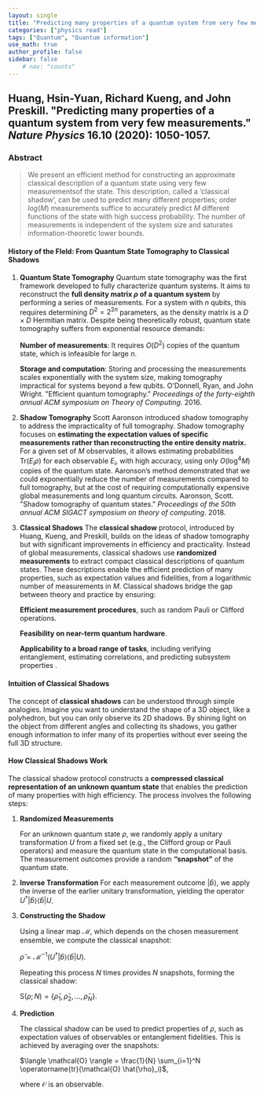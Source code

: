 ```yaml
---
layout: single
title: "Predicting many properties of a quantum system from very few measurements"
categories: ["physics read"]
tags: ["Quantum", "Quantum information"]
use_math: true
author_profile: false
sidebar: false
    # nav: "counts"
---
```


## Huang, Hsin-Yuan, Richard Kueng, and John Preskill. "Predicting many properties of a quantum system from very few measurements." *Nature Physics* 16.10 (2020): 1050-1057.

### Abstract

> We present an efficient method for constructing an approximate classical description of a quantum state using very few measurementsof the state. This description, called a ‘classical shadow’, can be used to predict many different properties; order $log(M)$ measurements suffice to accurately predict $M$ different functions of the state with high success probability. The number of measurements is independent of the system size and saturates information-theoretic lower bounds.



#### History of the FIeld: From Quantum State Tomography to Classical Shadows

1. **Quantum State Tomography**
   Quantum state tomography was the first framework developed to fully characterize quantum systems. It aims to reconstruct the **full density matrix $\rho$ of a quantum system** by performing a series of measurements. For a system with $n$ qubits, this requires determining $D^2 = 2^{2n}$ parameters, as the density matrix is a $D \times D$ Hermitian matrix. Despite being theoretically robust, quantum state tomography suffers from exponential resource demands:

   **Number of measurements**: It requires $O(D^2)$ copies of the quantum state, which is infeasible for large $n$.

   **Storage and computation**: Storing and processing the measurements scales exponentially with the system size, making tomography impractical for systems beyond a few qubits.
    O'Donnell, Ryan, and John Wright. "Efficient quantum tomography." *Proceedings of the forty-eighth annual ACM symposium on Theory of Computing*. 2016.

2. **Shadow Tomography**
   Scott Aaronson introduced shadow tomography to address the impracticality of full tomography. Shadow tomography focuses on **estimating the expectation values of specific measurements rather than reconstructing the entire density matrix.** For a given set of $M$ observables, it allows estimating probabilities $\text{Tr}(E_i \rho)$ for each observable $E_i$, with high accuracy, using only $O(\log^4 M)$ copies of the quantum state. Aaronson’s method demonstrated that we could exponentially reduce the number of measurements compared to full tomography, but at the cost of requiring computationally expensive global measurements and long quantum circuits.
   Aaronson, Scott. "Shadow tomography of quantum states." *Proceedings of the 50th annual ACM SIGACT symposium on theory of computing*. 2018.

   

3. **Classical Shadows**
   The **classical shadow** protocol, introduced by Huang, Kueng, and Preskill, builds on the ideas of shadow tomography but with significant improvements in efficiency and practicality. Instead of global measurements, classical shadows use **randomized measurements** to extract compact classical descriptions of quantum states. These descriptions enable the efficient prediction of many properties, such as expectation values and fidelities, from a logarithmic number of measurements in $M$. Classical shadows bridge the gap between theory and practice by ensuring:

   **Efficient measurement procedures**, such as random Pauli or Clifford operations.

   **Feasibility on near-term quantum hardware**.

   **Applicability to a broad range of tasks**, including verifying entanglement, estimating correlations, and predicting subsystem properties .



#### Intuition of Classical Shadows

The concept of **classical shadows** can be understood through simple analogies. Imagine you want to understand the shape of a 3D object, like a polyhedron, but you can only observe its 2D shadows. By shining light on the object from different angles and collecting its shadows, you gather enough information to infer many of its properties without ever seeing the full 3D structure.



#### How Classical Shadows Work

The classical shadow protocol constructs a **compressed classical representation of an unknown quantum state** that enables the prediction of many properties with high efficiency. The process involves the following steps:



1. **Randomized Measurements**

   For an unknown quantum state $\rho$, we randomly apply a unitary transformation $U$ from a fixed set (e.g., the Clifford group or Pauli operators) and measure the quantum state in the computational basis. The measurement outcomes provide a random **“snapshot”** of the quantum state.
   

2. **Inverse Transformation**
   For each measurement outcome $|\hat{b}\rangle$, we apply the inverse of the earlier unitary transformation, yielding the operator $U^\dagger |\hat{b}\rangle \langle \hat{b} | U$.

3. **Constructing the Shadow**

   Using a linear map $\mathcal{M}$, which depends on the chosen measurement ensemble, we compute the classical snapshot:

   $\hat{\rho} = \mathcal{M}^{-1}(U^\dagger |\hat{b}\rangle \langle \hat{b} | U).$

   Repeating this process $N$ times provides $N$ snapshots, forming the classical shadow:

   $\text{S}(\rho; N) = \{ \hat{\rho}_1, \hat{\rho}_2, \dots, \hat{\rho}_N \}.$
   

4. **Prediction**

   The classical shadow can be used to predict properties of $\rho$, such as expectation values of observables or entanglement fidelities. This is achieved by averaging over the snapshots:

   $\langle \mathcal{O} \rangle = \frac{1}{N} \sum_{i=1}^N \operatorname{tr}(\mathcal{O} \hat{\rho}_i)$, 

   where $\mathcal{O}$ is an observable.

